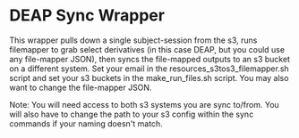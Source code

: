 # DEAP Sync Wrapper
This wrapper pulls down a single subject-session from the s3, runs filemapper to grab select derivatives (in this case DEAP, but you could use any file-mapper JSON), then syncs the file-mapped outputs to an s3 bucket on a different system. Set your email in the resources_s3tos3_filemapper.sh script and set your s3 buckets in the make_run_files.sh script. You may also want to change the file-mapper JSON.

Note: You will need access to both s3 systems you are sync to/from. You will also have to change the path to your s3 config within the sync commands if your naming doesn't match.


